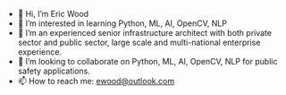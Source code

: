 - 👋 Hi, I’m Eric Wood
- 👀 I’m interested in learning Python, ML, AI, OpenCV, NLP
- 🌱 I’m an experienced senior infrastructure architect with both private sector and public sector, large scale and multi-national enterprise experience.
- 💞️ I’m looking to collaborate on Python, ML, AI, OpenCV, NLP for public safety applications.
- 📫 How to reach me: ewood@outlook.com

<!---
ewood70/ewood70 is a ✨ special ✨ repository because its `README.md` (this file) appears on your GitHub profile.
You can click the Preview link to take a look at your changes.
--->
